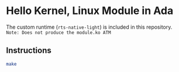 # Hello Kernel, Linux Module in Ada
The custom runtime (`rts-native-light`) is included in this repository.    
`Note: Does not produce the module.ko ATM`

## Instructions

   ```bash
   make
   ```

